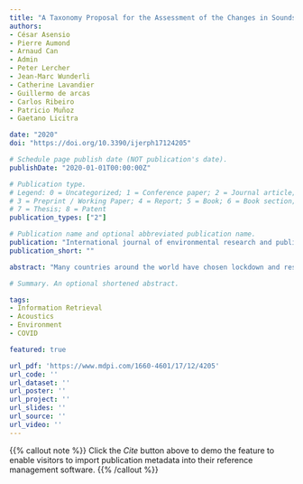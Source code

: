 ```yaml
---
title: "A Taxonomy Proposal for the Assessment of the Changes in Soundscape Resulting from the COVID-19 Lockdown"
authors:
- César Asensio
- Pierre Aumond
- Arnaud Can
- Admin
- Peter Lercher
- Jean-Marc Wunderli
- Catherine Lavandier
- Guillermo de arcas
- Carlos Ribeiro
- Patricio Muñoz
- Gaetano Licitra

date: "2020"
doi: "https://doi.org/10.3390/ijerph17124205"

# Schedule page publish date (NOT publication's date).
publishDate: "2020-01-01T00:00:00Z"

# Publication type.
# Legend: 0 = Uncategorized; 1 = Conference paper; 2 = Journal article;
# 3 = Preprint / Working Paper; 4 = Report; 5 = Book; 6 = Book section;
# 7 = Thesis; 8 = Patent
publication_types: ["2"]

# Publication name and optional abbreviated publication name.
publication: "International journal of environmental research and public health"
publication_short: ""

abstract: "Many countries around the world have chosen lockdown and restrictions on people’s mobility as the main strategies to combat the COVID-19 pandemic. These actions have significantly affected environmental noise and modified urban soundscapes, opening up an unprecedented opportunity for research in the field. In order to enable these investigations to be carried out in a more harmonized and consistent manner, this paper makes a proposal for a set of indicators that will enable to address the challenge from a number of different approaches. It proposes a minimum set of basic energetic indicators, and the taxonomy that will allow their communication and reporting. In addition, an extended set of descriptors is outlined which better enables the application of more novel approaches to the evaluation of the effect of this new soundscape on people’s subjective perception."

# Summary. An optional shortened abstract.

tags:
- Information Retrieval
- Acoustics
- Environment
- COVID

featured: true

url_pdf: 'https://www.mdpi.com/1660-4601/17/12/4205'
url_code: ''
url_dataset: ''
url_poster: ''
url_project: ''
url_slides: ''
url_source: ''
url_video: ''
---
```

{{% callout note %}}
Click the _Cite_ button above to demo the feature to enable visitors to import publication metadata into their reference management software.
{{% /callout %}}                        